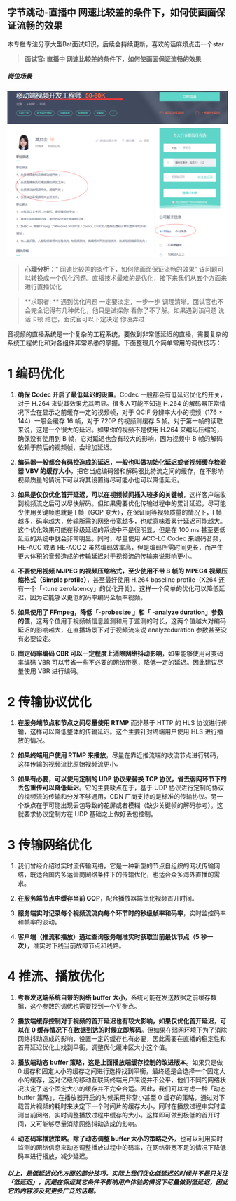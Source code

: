 ## 字节跳动-直播中 网速比较差的条件下，如何使画面保证流畅的效果

本专栏专注分享大型Bat面试知识，后续会持续更新，喜欢的话麻烦点击一个star

> **面试官:  直播中 网速比较差的条件下，如何使画面保证流畅的效果**

##### 岗位场景

![img](img/douyin-1.png)

> **心理分析**：“ 网速比较差的条件下，如何使画面保证流畅的效果”  该问题可以转换成一个优化问题。直播技术最难的是优化，接下来我们从五个方面来进行直播优化

> **求职者: ** 遇到优化问题 一定要淡定，一步一步 调理清晰。面试官也不会完全记得有几种优化，他只是试探你  看你了不了解。如果遇到该问题  说话卡顿 结巴，面试官可以下定决定 你没弄过

音视频的直播系统是一个复杂的工程系统，要做到非常低延迟的直播，需要复杂的系统工程优化和对各组件非常熟悉的掌握。下面整理几个简单常用的调优技巧：

# 1 **编码优化**

1. **确保 Codec 开启了最低延迟的设置**。Codec 一般都会有低延迟优化的开关，对于 H.264 来说其效果尤其明显。很多人可能不知道 H.264 的解码器正常情况下会在显示之前缓存一定的视频帧，对于 QCIF 分辨率大小的视频（176 × 144）一般会缓存 16 帧，对于 720P 的视频则缓存 5 帧。对于第一帧的读取来说，这是一个很大的延迟。如果你的视频不是使用 H.264 来编码压缩的，确保没有使用到 B 帧，它对延迟也会有较大的影响，因为视频中 B 帧的解码依赖于前后的视频帧，会增加延迟。

2. **编码器一般都会有码控造成的延迟，一般也叫做初始化延迟或者视频缓存检验器 VBV 的缓存大小**，把它当成编码器和解码器比特流之间的缓存，在不影响视频质量的情况下可以将其设置得尽可能小也可以降低延迟。

3. **如果是仅仅优化首开延迟，可以在视频帧间插入较多的关键帧**，这样客户端收到视频流之后可以尽快解码。但如果需要优化传输过程中的累计延迟，尽可能少使用关键帧也就是 I 帧（GOP 变大），在保证同等视频质量的情况下，I 帧越多，码率越大，传输所需的网络带宽越多，也就意味着累计延迟可能越大。这个优化效果可能在秒级延迟的系统中不是很明显，但是在 100 ms 甚至更低延迟的系统中就会非常明显。同时，尽量使用 ACC-LC Codec 来编码音频，HE-ACC 或者 HE-ACC 2 虽然编码效率高，但是编码所需时间更长，而产生更大体积的音频造成的传输延迟对于视频流的传输来说影响更小。

4. **不要使用视频 MJPEG 的视频压缩格式，至少使用不带 B 帧的 MPEG4 视频压缩格式（Simple profile）**，甚至最好使用 H.264 baseline profile（X264 还有一个「-tune zerolatency」的优化开关）。这样一个简单的优化可以降低延迟，因为它能够以更低的码率编码全帧率视频。

5. **如果使用了 FFmpeg，降低「-probesize 」和「 -analyze duration」参数的值**，这两个值用于视频帧信息监测和用于监测的时长，这两个值越大对编码延迟的影响越大，在直播场景下对于视频流来说 analyzeduration 参数甚至没有必要设定。 

6. **固定码率编码 CBR 可以一定程度上消除网络抖动影响**，如果能够使用可变码率编码 VBR 可以节省一些不必要的网络带宽，降低一定的延迟。因此建议尽量使用 VBR 进行编码。

# **2 传输协议优化**

1. **在服务端节点和节点之间尽量使用 RTMP** 而非基于 HTTP 的 HLS 协议进行传输，这样可以降低整体的传输延迟。这个主要针对终端用户使用 HLS 进行播放的情况。

2. **如果终端用户使用 RTMP 来播放**，尽量在靠近推流端的收流节点进行转码，这样传输的视频流比原始视频流更小。

3. **如果有必要，可以使用定制的 UDP 协议来替换 TCP 协议，省去弱网环节下的丢包重传可以降低延迟**。它的主要缺点在于，基于 UDP 协议进行定制的协议的视频流的传输和分发不够通用，CDN 厂商支持的是标准的传输协议。另一个缺点在于可能出现丢包导致的花屏或者模糊（缺少关键帧的解码参考），这就要求协议定制方在 UDP 基础之上做好丢包控制。 

# **3 传输网络优化**

1. 我们曾经介绍过实时流传输网络，它是一种新型的节点自组织的网状传输网络，既适合国内多运营商网络条件下的传输优化，也适合众多海外直播的需求。

2. **在服务端节点中缓存当前 GOP**，配合播放器端优化视频首开时间。

3. **服务端实时记录每个视频流流向每个环节时的秒级帧率和码率**，实时监控码率和帧率的波动。

4. **客户端（推流和播放）通过查询服务端准实时获取当前最优节点（5 秒一次）**，准实时下线当前故障节点和线路。

# **4 推流、播放优化**

1. **考察发送端系统自带的网络 buffer 大小**，系统可能在发送数据之前缓存数据，这个参数的调优也需要找到一个平衡点。

2. **播放端缓存控制对于视频的首开延迟也有较大影响，如果仅优化首开延迟**，**可以在 0 缓存情况下在数据到达的时候立即解码**。但如果在弱网环境下为了消除网络抖动造成的影响，设置一定的缓存也有必要，因此需要在直播的稳定性和首开延迟优化上找到平衡，调整优化缓冲区大小这个值。

3. **播放端动态 buffer 策略，这是上面播放端缓存控制的改进版本**。如果只是做 0 缓存和固定大小的缓存之间进行选择找到平衡，最终还是会选择一个固定大小的缓存，这对亿级的移动互联网终端用户来说并不公平，他们不同的网络状况决定了这个固定大小的缓存并不完全合适。因此，我们可以考虑一种「动态 buffer 策略」，在播放器开启的时候采用非常小甚至 0 缓存的策略，通过对下载首片视频的耗时来决定下一个时间片的缓存大小，同时在播放过程中实时监测当前网络，实时调整播放过程中缓存的大小。这样即可做到极低的首开时间，又可能够尽量消除网络抖动造成的影响。

4. **动态码率播放策略。除了动态调整 buffer 大小的策略之外**，也可以利用实时监测的网络信息来动态调整播放过程中的码率，在网络带宽不足的情况下降低码率进行播放，减少延迟。

##### 以上，是低延迟优化方面的部分技巧。实际上我们优化低延迟的时候并不是只关注「低延迟」，而是在保证其它条件不影响用户体验的情况下尽量做到低延迟，因此它的内容涉及到更多广泛的话题。

